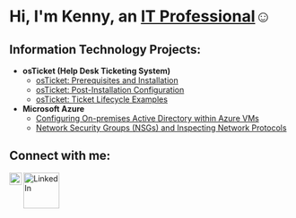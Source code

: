 <h1>Hi, I'm Kenny, an <a href="https://linkedin.com/in/Josh">IT Professional</a>☺</h1>

<h2> Information Technology Projects:</h2>

- <b>osTicket (Help Desk Ticketing System)</b>
  - [osTicket: Prerequisites and Installation](https://github.com/KennyYeung-IT/osticket-prereqs)
  - [osTicket: Post-Installation Configuration](https://github.com/KennyYeung-IT/post-install-config)
  - [osTicket: Ticket Lifecycle Examples](https://github.com/KennyYeung-IT/ticket-lifecycle)
- <b>Microsoft Azure</b>
  - [Configuring On-premises Active Directory within Azure VMs](https://github.com/KennyYeung-IT/configure-ad)
  - [Network Security Groups (NSGs) and Inspecting Network Protocols](https://github.com/KennyYeung-IT/azure-network-protocols)

<h2>Connect with me:</h2>


[<img align="left" alt="Josh | LinkedIn" width="22px" src="https://cdn.jsdelivr.net/npm/simple-icons@v3/icons/linkedin.svg" />][linkedin]

[<img align="left" alt="LinkedIn" width="64px" src="https://static.vecteezy.com/system/resources/previews/018/930/587/original/linkedin-logo-linkedin-icon-transparent-free-png.png" />][linkedin]


[linkedin]: https://www.linkedin.com/in/kenny-yeung-58b853355/

<!--
**KennyYeung-IT/KennyYeung-IT** is a ✨ _special_ ✨ repository because its `README.md` (this file) appears on your GitHub profile.

Here are some ideas to get you started:

- 🔭 I’m currently working on ...
- 🌱 I’m currently learning ...
- 👯 I’m looking to collaborate on ...
- 🤔 I’m looking for help with ...
- 💬 Ask me about ...
- 📫 How to reach me: ...
- 😄 Pronouns: ...
- ⚡ Fun fact: ...
-->

